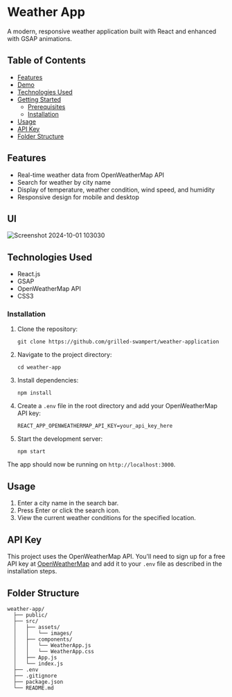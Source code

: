# Weather App
A modern, responsive weather application built with React and enhanced with GSAP animations.

## Table of Contents

- [Features](#features)
- [Demo](#demo)
- [Technologies Used](#technologies-used)
- [Getting Started](#getting-started)
  - [Prerequisites](#prerequisites)
  - [Installation](#installation)
- [Usage](#usage)
- [API Key](#api-key)
- [Folder Structure](#folder-structure)

## Features
- Real-time weather data from OpenWeatherMap API
- Search for weather by city name
- Display of temperature, weather condition, wind speed, and humidity
- Responsive design for mobile and desktop

## UI
![Screenshot 2024-10-01 103030](https://github.com/user-attachments/assets/13ddd081-f9c3-4f2c-b5aa-66ab3ee6939b)


## Technologies Used

- React.js
- GSAP 
- OpenWeatherMap API
- CSS3


### Installation

1. Clone the repository:
   ```
   git clone https://github.com/grilled-swampert/weather-application
   ```

2. Navigate to the project directory:
   ```
   cd weather-app
   ```

3. Install dependencies:
   ```
   npm install
   ```

4. Create a `.env` file in the root directory and add your OpenWeatherMap API key:
   ```
   REACT_APP_OPENWEATHERMAP_API_KEY=your_api_key_here
   ```

5. Start the development server:
   ```
   npm start
   ```

The app should now be running on `http://localhost:3000`.

## Usage

1. Enter a city name in the search bar.
2. Press Enter or click the search icon.
3. View the current weather conditions for the specified location.

## API Key

This project uses the OpenWeatherMap API. You'll need to sign up for a free API key at [OpenWeatherMap](https://openweathermap.org/api) and add it to your `.env` file as described in the installation steps.

## Folder Structure

```
weather-app/
  ├── public/
  ├── src/
  │   ├── assets/
  │   │   └── images/
  │   ├── components/
  │   │   └── WeatherApp.js
  │   │   └── WeatherApp.css
  │   ├── App.js
  │   └── index.js
  ├── .env
  ├── .gitignore
  ├── package.json
  └── README.md
```
